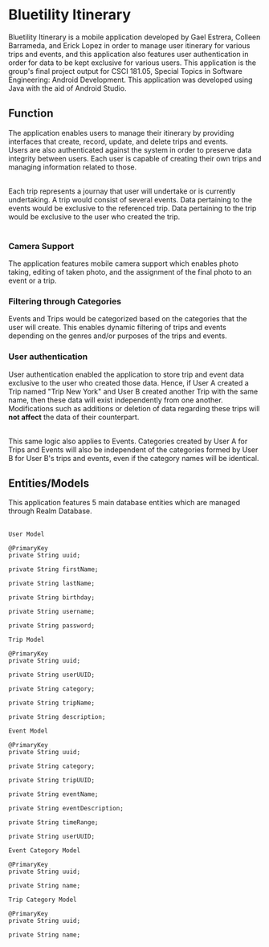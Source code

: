 
# Bluetility Itinerary

Bluetility Itinerary is a mobile application developed by Gael Estrera, Colleen Barrameda, and Erick Lopez in order to manage user itinerary for various trips and events, and this application also features user authentication in order for data to be kept exclusive for various users. This application is the group's final project output for CSCI 181.05, Special Topics in Software Engineering: Android Development. This application was developed using Java with the aid of Android Studio. <br>

<h2>Function</h2>
The application enables users to manage their itinerary by providing interfaces that create, record, update, and delete trips and events.<br>
Users are also authenticated against the system in order to preserve data integrity between users. Each user is capable of creating their own trips and managing information related to those. <br><br>

Each trip represents a journay that user will undertake or is currently undertaking. A trip would consist of several events. Data pertaining to the events would be exclusive to the referenced trip. Data pertaining to the trip would be exclusive to the user who created the trip. <br><br>

<h3>Camera Support</h3>
The application features mobile camera support which enables photo taking, editing of taken photo, and the assignment of the final photo to an event or a trip. 

<h3>Filtering through Categories</h3>
Events and Trips would be categorized based on the categories that the user will create. This enables dynamic filtering of trips and events depending on the genres and/or purposes of the trips and events.

<h3>User authentication</h3>
User authentication enabled the application to store trip and event data exclusive to the user who created those data. Hence, if User A created a Trip named "Trip New York" and User B created another Trip with the same name, then these data will exist independently from one another. Modifications such as additions or deletion of data regarding these trips will <b>not affect</b> the data of their counterpart. <br><br>

This same logic also applies to Events. Categories created by User A for Trips and Events will also be independent of the categories formed by User B for User B's trips and events, even if the category names will be identical. 

<h2>Entities/Models</h2>
This application features 5 main database entities which are managed through Realm Database.<br><br>

```
User Model

@PrimaryKey
private String uuid;

private String firstName;

private String lastName;

private String birthday;

private String username;

private String password;

```

```
Trip Model

@PrimaryKey
private String uuid;

private String userUUID;

private String category;

private String tripName;

private String description;

```

```
Event Model

@PrimaryKey
private String uuid;

private String category;

private String tripUUID;

private String eventName;

private String eventDescription;

private String timeRange;

private String userUUID;
```

```
Event Category Model

@PrimaryKey
private String uuid;

private String name;
```

```
Trip Category Model

@PrimaryKey
private String uuid;

private String name;


```
